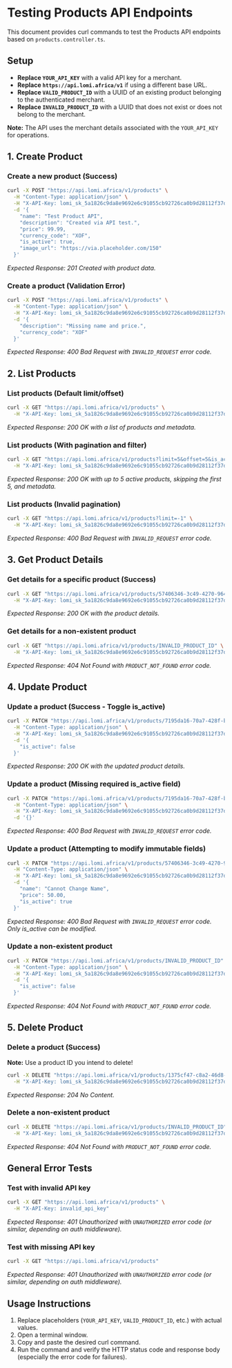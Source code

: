 # Testing Products API Endpoints

This document provides curl commands to test the Products API endpoints based on `products.controller.ts`.

## Setup

- **Replace `YOUR_API_KEY`** with a valid API key for a merchant.
- **Replace `https://api.lomi.africa/v1`** if using a different base URL.
- **Replace `VALID_PRODUCT_ID`** with a UUID of an existing product belonging to the authenticated merchant.
- **Replace `INVALID_PRODUCT_ID`** with a UUID that does not exist or does not belong to the merchant.

**Note:** The API uses the merchant details associated with the `YOUR_API_KEY` for operations.

## 1. Create Product

### Create a new product (Success)

```bash
curl -X POST "https://api.lomi.africa/v1/products" \
  -H "Content-Type: application/json" \
  -H "X-API-Key: lomi_sk_5a1826c9da8e9692e6c91055cb92726ca0b9d28112f37d2f423f8690cadc9eee" \
  -d '{
    "name": "Test Product API",
    "description": "Created via API test.",
    "price": 99.99,
    "currency_code": "XOF",
    "is_active": true,
    "image_url": "https://via.placeholder.com/150"
  }'
```

*Expected Response: 201 Created with product data.*

### Create a product (Validation Error)

```bash
curl -X POST "https://api.lomi.africa/v1/products" \
  -H "Content-Type: application/json" \
  -H "X-API-Key: lomi_sk_5a1826c9da8e9692e6c91055cb92726ca0b9d28112f37d2f423f8690cadc9eee" \
  -d '{
    "description": "Missing name and price.",
    "currency_code": "XOF"
  }'
```

*Expected Response: 400 Bad Request with `INVALID_REQUEST` error code.*

## 2. List Products

### List products (Default limit/offset)

```bash
curl -X GET "https://api.lomi.africa/v1/products" \
  -H "X-API-Key: lomi_sk_5a1826c9da8e9692e6c91055cb92726ca0b9d28112f37d2f423f8690cadc9eee"
```

*Expected Response: 200 OK with a list of products and metadata.*

### List products (With pagination and filter)

```bash
curl -X GET "https://api.lomi.africa/v1/products?limit=5&offset=5&is_active=true" \
  -H "X-API-Key: lomi_sk_5a1826c9da8e9692e6c91055cb92726ca0b9d28112f37d2f423f8690cadc9eee"
```

*Expected Response: 200 OK with up to 5 active products, skipping the first 5, and metadata.*

### List products (Invalid pagination)

```bash
curl -X GET "https://api.lomi.africa/v1/products?limit=-1" \
  -H "X-API-Key: lomi_sk_5a1826c9da8e9692e6c91055cb92726ca0b9d28112f37d2f423f8690cadc9eee"
```

*Expected Response: 400 Bad Request with `INVALID_REQUEST` error code.*

## 3. Get Product Details

### Get details for a specific product (Success)

```bash
curl -X GET "https://api.lomi.africa/v1/products/57406346-3c49-4270-9645-7809ac63a2fd" \
  -H "X-API-Key: lomi_sk_5a1826c9da8e9692e6c91055cb92726ca0b9d28112f37d2f423f8690cadc9eee"
```

*Expected Response: 200 OK with the product details.*

### Get details for a non-existent product

```bash
curl -X GET "https://api.lomi.africa/v1/products/INVALID_PRODUCT_ID" \
  -H "X-API-Key: lomi_sk_5a1826c9da8e9692e6c91055cb92726ca0b9d28112f37d2f423f8690cadc9eee"
```

*Expected Response: 404 Not Found with `PRODUCT_NOT_FOUND` error code.*

## 4. Update Product

### Update a product (Success - Toggle is_active)

```bash
curl -X PATCH "https://api.lomi.africa/v1/products/7195da16-70a7-428f-bba5-2500ed96f1ca" \
  -H "Content-Type: application/json" \
  -H "X-API-Key: lomi_sk_5a1826c9da8e9692e6c91055cb92726ca0b9d28112f37d2f423f8690cadc9eee" \
  -d '{
    "is_active": false
  }'
```

*Expected Response: 200 OK with the updated product details.*

### Update a product (Missing required is_active field)

```bash
curl -X PATCH "https://api.lomi.africa/v1/products/7195da16-70a7-428f-bba5-2500ed96f1ca" \
  -H "Content-Type: application/json" \
  -H "X-API-Key: lomi_sk_5a1826c9da8e9692e6c91055cb92726ca0b9d28112f37d2f423f8690cadc9eee" \
  -d '{}'
```

*Expected Response: 400 Bad Request with `INVALID_REQUEST` error code.*

### Update a product (Attempting to modify immutable fields)

```bash
curl -X PATCH "https://api.lomi.africa/v1/products/57406346-3c49-4270-9645-7809ac63a2fd" \
  -H "Content-Type: application/json" \
  -H "X-API-Key: lomi_sk_5a1826c9da8e9692e6c91055cb92726ca0b9d28112f37d2f423f8690cadc9eee" \
  -d '{
    "name": "Cannot Change Name",
    "price": 50.00,
    "is_active": true
  }'
```

*Expected Response: 400 Bad Request with `INVALID_REQUEST` error code. Only is_active can be modified.*

### Update a non-existent product

```bash
curl -X PATCH "https://api.lomi.africa/v1/products/INVALID_PRODUCT_ID" \
  -H "Content-Type: application/json" \
  -H "X-API-Key: lomi_sk_5a1826c9da8e9692e6c91055cb92726ca0b9d28112f37d2f423f8690cadc9eee" \
  -d '{
    "is_active": false
  }'
```

*Expected Response: 404 Not Found with `PRODUCT_NOT_FOUND` error code.*

## 5. Delete Product

### Delete a product (Success)

**Note:** Use a product ID you intend to delete!

```bash
curl -X DELETE "https://api.lomi.africa/v1/products/1375cf47-c8a2-46d8-82cf-cab370c99349" \
  -H "X-API-Key: lomi_sk_5a1826c9da8e9692e6c91055cb92726ca0b9d28112f37d2f423f8690cadc9eee"
```

*Expected Response: 204 No Content.*

### Delete a non-existent product

```bash
curl -X DELETE "https://api.lomi.africa/v1/products/INVALID_PRODUCT_ID" \
  -H "X-API-Key: lomi_sk_5a1826c9da8e9692e6c91055cb92726ca0b9d28112f37d2f423f8690cadc9eee"
```

*Expected Response: 404 Not Found with `PRODUCT_NOT_FOUND` error code.*

## General Error Tests

### Test with invalid API key

```bash
curl -X GET "https://api.lomi.africa/v1/products" \
  -H "X-API-Key: invalid_api_key"
```

*Expected Response: 401 Unauthorized with `UNAUTHORIZED` error code (or similar, depending on auth middleware).*

### Test with missing API key

```bash
curl -X GET "https://api.lomi.africa/v1/products"
```

*Expected Response: 401 Unauthorized with `UNAUTHORIZED` error code (or similar, depending on auth middleware).*

## Usage Instructions

1.  Replace placeholders (`YOUR_API_KEY`, `VALID_PRODUCT_ID`, etc.) with actual values.
2.  Open a terminal window.
3.  Copy and paste the desired curl command.
4.  Run the command and verify the HTTP status code and response body (especially the error code for failures). 